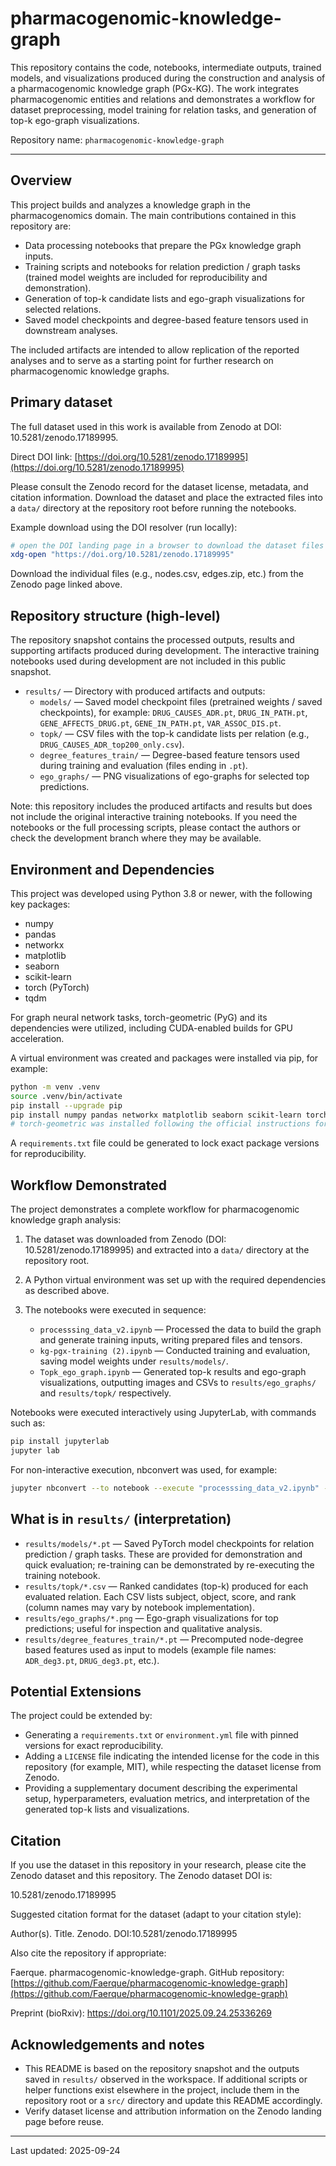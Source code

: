 # pharmacogenomic-knowledge-graph

This repository contains the code, notebooks, intermediate outputs, trained models, and visualizations produced during the construction and analysis of a pharmacogenomic knowledge graph (PGx-KG). The work integrates pharmacogenomic entities and relations and demonstrates a workflow for dataset preprocessing, model training for relation tasks, and generation of top-k ego-graph visualizations.

Repository name: `pharmacogenomic-knowledge-graph`

---

## Overview

This project builds and analyzes a knowledge graph in the pharmacogenomics domain. The main contributions contained in this repository are:

- Data processing notebooks that prepare the PGx knowledge graph inputs.
- Training scripts and notebooks for relation prediction / graph tasks (trained model weights are included for reproducibility and demonstration).
- Generation of top-k candidate lists and ego-graph visualizations for selected relations.
- Saved model checkpoints and degree-based feature tensors used in downstream analyses.

The included artifacts are intended to allow replication of the reported analyses and to serve as a starting point for further research on pharmacogenomic knowledge graphs.

## Primary dataset

The full dataset used in this work is available from Zenodo at DOI: 10.5281/zenodo.17189995.

Direct DOI link: [https://doi.org/10.5281/zenodo.17189995](https://doi.org/10.5281/zenodo.17189995)

Please consult the Zenodo record for the dataset license, metadata, and citation information. Download the dataset and place the extracted files into a `data/` directory at the repository root before running the notebooks.

Example download using the DOI resolver (run locally):

```bash
# open the DOI landing page in a browser to download the dataset files
xdg-open "https://doi.org/10.5281/zenodo.17189995"
```

Download the individual files (e.g., nodes.csv, edges.zip, etc.) from the Zenodo page linked above.

## Repository structure (high-level)

The repository snapshot contains the processed outputs, results and supporting artifacts produced during development. The interactive training notebooks used during development are not included in this public snapshot.

- `results/` — Directory with produced artifacts and outputs:
  - `models/` — Saved model checkpoint files (pretrained weights / saved checkpoints), for example: `DRUG_CAUSES_ADR.pt`, `DRUG_IN_PATH.pt`, `GENE_AFFECTS_DRUG.pt`, `GENE_IN_PATH.pt`, `VAR_ASSOC_DIS.pt`.
  - `topk/` — CSV files with the top-k candidate lists per relation (e.g., `DRUG_CAUSES_ADR_top200_only.csv`).
  - `degree_features_train/` — Degree-based feature tensors used during training and evaluation (files ending in `.pt`).
  - `ego_graphs/` — PNG visualizations of ego-graphs for selected top predictions.

Note: this repository includes the produced artifacts and results but does not include the original interactive training notebooks. If you need the notebooks or the full processing scripts, please contact the authors or check the development branch where they may be available.

## Environment and Dependencies

This project was developed using Python 3.8 or newer, with the following key packages:

- numpy
- pandas
- networkx
- matplotlib
- seaborn
- scikit-learn
- torch (PyTorch)
- tqdm

For graph neural network tasks, torch-geometric (PyG) and its dependencies were utilized, including CUDA-enabled builds for GPU acceleration.

A virtual environment was created and packages were installed via pip, for example:

```bash
python -m venv .venv
source .venv/bin/activate
pip install --upgrade pip
pip install numpy pandas networkx matplotlib seaborn scikit-learn torch tqdm
# torch-geometric was installed following the official instructions for the CUDA/PyTorch version
```

A `requirements.txt` file could be generated to lock exact package versions for reproducibility.

## Workflow Demonstrated

The project demonstrates a complete workflow for pharmacogenomic knowledge graph analysis:

1. The dataset was downloaded from Zenodo (DOI: 10.5281/zenodo.17189995) and extracted into a `data/` directory at the repository root.
2. A Python virtual environment was set up with the required dependencies as described above.
3. The notebooks were executed in sequence:

   - `processsing_data_v2.ipynb` — Processed the data to build the graph and generate training inputs, writing prepared files and tensors.
   - `kg-pgx-training (2).ipynb` — Conducted training and evaluation, saving model weights under `results/models/`.
   - `Topk_ego_graph.ipynb` — Generated top-k results and ego-graph visualizations, outputting images and CSVs to `results/ego_graphs/` and `results/topk/` respectively.

Notebooks were executed interactively using JupyterLab, with commands such as:

```bash
pip install jupyterlab
jupyter lab
```

For non-interactive execution, nbconvert was used, for example:

```bash
jupyter nbconvert --to notebook --execute "processsing_data_v2.ipynb" --output executed_processing.ipynb
```

## What is in `results/` (interpretation)

- `results/models/*.pt` — Saved PyTorch model checkpoints for relation prediction / graph tasks. These are provided for demonstration and quick evaluation; re-training can be demonstrated by re-executing the training notebook.
- `results/topk/*.csv` — Ranked candidates (top-k) produced for each evaluated relation. Each CSV lists subject, object, score, and rank (column names may vary by notebook implementation).
- `results/ego_graphs/*.png` — Ego-graph visualizations for top predictions; useful for inspection and qualitative analysis.
- `results/degree_features_train/*.pt` — Precomputed node-degree based features used as input to models (example file names: `ADR_deg3.pt`, `DRUG_deg3.pt`, etc.).

## Potential Extensions

The project could be extended by:

- Generating a `requirements.txt` or `environment.yml` file with pinned versions for exact reproducibility.
- Adding a `LICENSE` file indicating the intended license for the code in this repository (for example, MIT), while respecting the dataset license from Zenodo.
- Providing a supplementary document describing the experimental setup, hyperparameters, evaluation metrics, and interpretation of the generated top-k lists and visualizations.

## Citation

If you use the dataset in this repository in your research, please cite the Zenodo dataset and this repository. The Zenodo dataset DOI is:

10.5281/zenodo.17189995

Suggested citation format for the dataset (adapt to your citation style):

Author(s). Title. Zenodo. DOI:10.5281/zenodo.17189995

Also cite the repository if appropriate:

Faerque. pharmacogenomic-knowledge-graph. GitHub repository: [https://github.com/Faerque/pharmacogenomic-knowledge-graph](https://github.com/Faerque/pharmacogenomic-knowledge-graph)

Preprint (bioRxiv): https://doi.org/10.1101/2025.09.24.25336269

## Acknowledgements and notes

- This README is based on the repository snapshot and the outputs saved in `results/` observed in the workspace. If additional scripts or helper functions exist elsewhere in the project, include them in the repository root or a `src/` directory and update this README accordingly.
- Verify dataset license and attribution information on the Zenodo landing page before reuse.

---

Last updated: 2025-09-24
